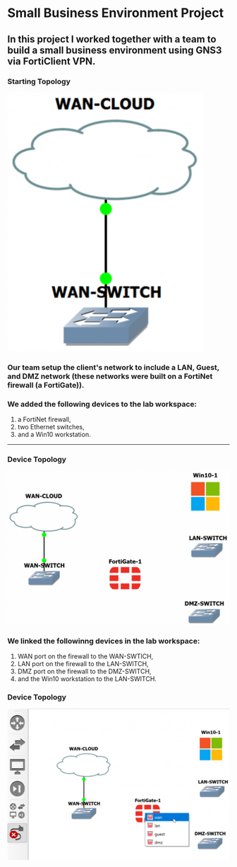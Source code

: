 # Small Business Environment Project
## In this project I worked together with a team to build a small business environment using GNS3 via FortiClient VPN.
### Starting Topology
![Starting Topology](https://github.com/iamroot-GitHub/Small-Business-Environment-Project/blob/9f21529a752862ab05b4f8d11650d52c04a7ffb4/Images/SBE%20Starting%20Topology.png)
### Our team setup the client's network to include a LAN, Guest, and DMZ network (these networks were built on a FortiNet firewall (a FortiGate)).
### We added the following devices to the lab workspace:
1. a FortiNet firewall,
2. two Ethernet switches,
3. and a Win10 workstation.
---
### Device Topology
![SBE Stage 1 Topology Step 1](https://github.com/iamroot-GitHub/Small-Business-Environment-Project/blob/f09713de194f6ce78cd05a4669a69451c6fcffd3/Images/SBE%20Stage%201%20Topology%20Step%201.png)
### We linked the followinng devices in the lab workspace:
1. WAN port on the firewall to the WAN-SWTICH,
2. LAN port on the firewall to the LAN-SWITCH,
3. DMZ port on the firewall to the DMZ-SWITCH,
4. and the Win10 workstation to the LAN-SWITCH.
### Device Topology
![SBE Stage 1 Topology Step 2](https://github.com/iamroot-GitHub/Small-Business-Environment-Project/blob/b5c86f7061868929e135293a00e20a7762f0ea6f/Images/SBE%20Stage%201%20Topology%20Step%202.png)
